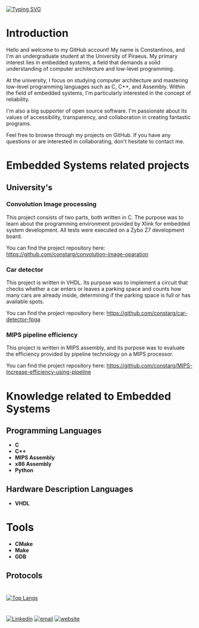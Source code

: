 [![Typing SVG](https://readme-typing-svg.demolab.com?font=Fira+Code&duration=3000&pause=10&multiline=true&repeat=false&random=false&width=580&height=105&lines=Baud+rate%3A+9600;Initialize+UART+;UART%3A+%2Fdev%2FttyACM0%2C+connected;%3E+Hello%2C+my+name+is+Costas%2C+welcome+to++my+GitHub+account)](https://git.io/typing-svg)
# Introduction
Hello and welcome to my GitHub account! My name is Constantinos, and I'm an undergraduate student at the University of Piraeus. My primary interest lies in embedded systems, a field that demands a solid understanding of computer architecture and low-level programming.

At the university, I focus on studying computer architecture and mastering low-level programming languages such as C, C++, and Assembly. Within the field of embedded systems, I'm particularly interested in the concept of reliability.

I'm also a big supporter of open source software. I'm passionate about its values of accessibility, transparency, and collaboration in creating fantastic programs. 

Feel free to browse through my projects on GitHub. If you have any questions or are interested in collaborating, don't hesitate to contact me.

# Embedded Systems related projects
## University's 
### Convolution Image processing
This project consists of two parts, both written in C. The purpose was to learn about the programming environment provided by Xlink for embedded system development. All tests were executed on a Zybo Z7 development board.

You can find the project repository here: https://github.com/constarg/convolution-image-oparation

### Car detector
This project is written in VHDL. Its purpose was to implement a circuit that checks whether a car enters or leaves a parking space and counts how many cars are already inside, determining if the parking space is full or has available spots.

You can find the project repository here: https://github.com/constarg/car-detector-fpga

### MIPS pipeline efficiency
This project is written in MIPS assembly, and its purpose was to evaluate the efficiency provided by pipeline technology on a MIPS processor.

You can find the project repository here: https://github.com/constarg/MIPS-Increase-efficiency-using-pipeline


# Knowledge related to Embedded Systems
## Programming Languages
- <b>C</b>
- <b>C++</b>
- <b>MIPS Assembly</b>
- <b>x86 Assembly</b>
- <b>Python</b>
## Hardware Description Languages
- <b>VHDL</b>
# Tools
- <b>CMake</b>
- <b>Make</b>
- <b>GDB</b>
## Protocols
#
[![Top Langs](https://github-readme-stats.vercel.app/api/top-langs/?username=constarg&layout=compact&hide_border=true&theme=transparentLtitle_color=0c7dbd&bg_color=00000000&langs_count=6&hide=java,css,html,PLpgSQL,javascript,shell)](https://github.com/EmbeddedCat)
#

[![Linkedin](https://img.shields.io/badge/Linkedin-Constantinos%20Argyriou-blue)](https://www.linkedin.com/in/constantinos-argyriou-6b5719221/)
[![email](https://img.shields.io/badge/Email-constarg%40pm.me-blue)](mailto:constarg@pm.me)
[![website](https://img.shields.io/badge/WebSite-https%3A%2F%2Fconstarg.github.io%2F-blue)](https://constarg.github.io/)
